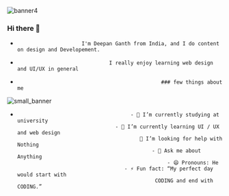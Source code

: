 ![banner4](https://user-images.githubusercontent.com/83934355/151966099-03e651c1-2b43-4730-91b5-4a984dbc2da4.jpg)

### Hi there 👋

-                          I'm Deepan Ganth from India, and I do content on design and Developement. 
-                                   I really enjoy learning web design and UI/UX in general
 
-                                                    ### few things about me
![small_banner](https://user-images.githubusercontent.com/83934355/151973010-d7bbb3b1-18f5-44dc-b3ee-f8e24b65f259.jpg)

-                                          - 🔭 I’m currently studying at university
                                      - 🌱 I’m currently learning UI / UX and web design
                                              🤔 I’m looking for help with Nothing
                                                  - 💬 Ask me about Anything
                                                       - 😄 Pronouns: He 
                                         - ⚡ Fun fact: “My perfect day would start with
                                                   CODING and end with CODING.”  
